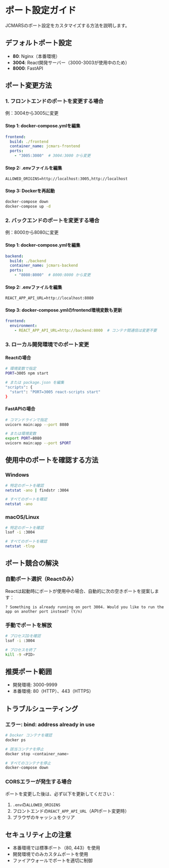 # ポート設定ガイド

JCMARSのポート設定をカスタマイズする方法を説明します。

## デフォルトポート設定

- **80**: Nginx（本番環境）
- **3004**: React開発サーバー（3000-3003が使用中のため）
- **8000**: FastAPI

## ポート変更方法

### 1. フロントエンドのポートを変更する場合

例：3004から3005に変更

#### Step 1: docker-compose.ymlを編集

```yaml
frontend:
  build: ./frontend
  container_name: jcmars-frontend
  ports:
    - "3005:3000"  # 3004:3000 から変更
```

#### Step 2: .envファイルを編集

```env
ALLOWED_ORIGINS=http://localhost:3005,http://localhost
```

#### Step 3: Dockerを再起動

```bash
docker-compose down
docker-compose up -d
```

### 2. バックエンドのポートを変更する場合

例：8000から8080に変更

#### Step 1: docker-compose.ymlを編集

```yaml
backend:
  build: ./backend
  container_name: jcmars-backend
  ports:
    - "8080:8000"  # 8000:8000 から変更
```

#### Step 2: .envファイルを編集

```env
REACT_APP_API_URL=http://localhost:8080
```

#### Step 3: docker-compose.ymlのfrontend環境変数も更新

```yaml
frontend:
  environment:
    - REACT_APP_API_URL=http://backend:8000  # コンテナ間通信は変更不要
```

### 3. ローカル開発環境でのポート変更

#### Reactの場合

```bash
# 環境変数で指定
PORT=3005 npm start

# または package.json を編集
"scripts": {
  "start": "PORT=3005 react-scripts start"
}
```

#### FastAPIの場合

```bash
# コマンドラインで指定
uvicorn main:app --port 8080

# または環境変数
export PORT=8080
uvicorn main:app --port $PORT
```

## 使用中のポートを確認する方法

### Windows

```bash
# 特定のポートを確認
netstat -ano | findstr :3004

# すべてのポートを確認
netstat -ano
```

### macOS/Linux

```bash
# 特定のポートを確認
lsof -i :3004

# すべてのポートを確認
netstat -tlnp
```

## ポート競合の解決

### 自動ポート選択（Reactのみ）

Reactは起動時にポートが使用中の場合、自動的に次の空きポートを提案します：

```
? Something is already running on port 3004. Would you like to run the app on another port instead? (Y/n)
```

### 手動でポートを解放

```bash
# プロセスIDを確認
lsof -i :3004

# プロセスを終了
kill -9 <PID>
```

## 推奨ポート範囲

- 開発環境: 3000-9999
- 本番環境: 80（HTTP）、443（HTTPS）

## トラブルシューティング

### エラー: bind: address already in use

```bash
# Docker コンテナを確認
docker ps

# 該当コンテナを停止
docker stop <container_name>

# すべてのコンテナを停止
docker-compose down
```

### CORSエラーが発生する場合

ポートを変更した後は、必ず以下を更新してください：

1. `.env`の`ALLOWED_ORIGINS`
2. フロントエンドの`REACT_APP_API_URL`（APIポート変更時）
3. ブラウザのキャッシュをクリア

## セキュリティ上の注意

- 本番環境では標準ポート（80, 443）を使用
- 開発環境でのみカスタムポートを使用
- ファイアウォールでポートを適切に制御